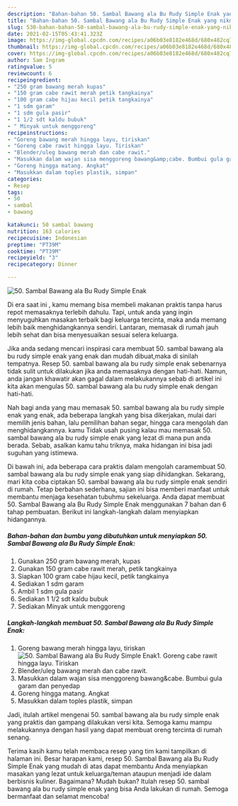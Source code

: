 ```yaml
---
description: "Bahan-bahan 50. Sambal Bawang ala Bu Rudy Simple Enak yang nikmat Untuk Jualan"
title: "Bahan-bahan 50. Sambal Bawang ala Bu Rudy Simple Enak yang nikmat Untuk Jualan"
slug: 530-bahan-bahan-50-sambal-bawang-ala-bu-rudy-simple-enak-yang-nikmat-untuk-jualan
date: 2021-02-15T05:43:41.323Z
image: https://img-global.cpcdn.com/recipes/a06b03e8182e468d/680x482cq70/50-sambal-bawang-ala-bu-rudy-simple-enak-foto-resep-utama.jpg
thumbnail: https://img-global.cpcdn.com/recipes/a06b03e8182e468d/680x482cq70/50-sambal-bawang-ala-bu-rudy-simple-enak-foto-resep-utama.jpg
cover: https://img-global.cpcdn.com/recipes/a06b03e8182e468d/680x482cq70/50-sambal-bawang-ala-bu-rudy-simple-enak-foto-resep-utama.jpg
author: Sam Ingram
ratingvalue: 5
reviewcount: 6
recipeingredient:
- "250 gram bawang merah kupas"
- "150 gram cabe rawit merah petik tangkainya"
- "100 gram cabe hijau kecil petik tangkainya"
- "1 sdm garam"
- "1 sdm gula pasir"
- "1 1/2 sdt kaldu bubuk"
- " Minyak untuk menggoreng"
recipeinstructions:
- "Goreng bawang merah hingga layu, tiriskan"
- "Goreng cabe rawit hingga layu. Tiriskan"
- "Blender/uleg bawang merah dan cabe rawit."
- "Masukkan dalam wajan sisa menggoreng bawang&amp;cabe. Bumbui gula garam dan penyedap"
- "Goreng hingga matang. Angkat"
- "Masukkan dalam toples plastik, simpan"
categories:
- Resep
tags:
- 50
- sambal
- bawang

katakunci: 50 sambal bawang 
nutrition: 163 calories
recipecuisine: Indonesian
preptime: "PT39M"
cooktime: "PT39M"
recipeyield: "3"
recipecategory: Dinner

---
```



![50. Sambal Bawang ala Bu Rudy Simple Enak](https://img-global.cpcdn.com/recipes/a06b03e8182e468d/680x482cq70/50-sambal-bawang-ala-bu-rudy-simple-enak-foto-resep-utama.jpg)

Di era  saat ini , kamu memang bisa membeli makanan praktis tanpa harus repot memasaknya terlebih dahulu. Tapi, untuk anda yang ingin menyuguhkan masakan terbaik bagi keluarga tercinta, maka anda memang lebih baik menghidangkannya sendiri. Lantaran, memasak di rumah jauh lebih sehat dan bisa menyesuaikan sesuai selera keluarga.

Jika anda sedang mencari inspirasi cara membuat 50. sambal bawang ala bu rudy simple enak yang enak dan mudah dibuat,maka di sinilah tempatnya. Resep 50. sambal bawang ala bu rudy simple enak  sebenarnya tidak sulit untuk dilakukan jika anda memasaknya dengan hati-hati. Namun, anda jangan khawatir akan gagal dalam melakukannya 
sebab di artikel ini kita akan mengulas 50. sambal bawang ala bu rudy simple enak dengan hati-hati.  



Nah bagi anda yang mau memasak 50. sambal bawang ala bu rudy simple enak yang enak, ada beberapa langkah yang bisa dikerjakan, mulai dari memilih jenis bahan, lalu pemilihan bahan segar, hingga cara mengolah dan menghidangkannya. kamu Tidak usah pusing kalau mau memasak 50. sambal bawang ala bu rudy simple enak yang lezat di mana pun anda berada. Sebab, asalkan kamu  tahu triknya, maka hidangan ini bisa jadi suguhan yang istimewa.

Di bawah ini, ada beberapa cara praktis  dalam mengolah caramembuat 50. sambal bawang ala bu rudy simple enak yang siap dihidangkan. Sekarang, mari kita coba ciptakan 50. sambal bawang ala bu rudy simple enak sendiri di rumah. Tetap berbahan sederhana, sajian ini bisa memberi manfaat untuk membantu menjaga kesehatan tubuhmu sekeluarga. Anda dapat membuat 50. Sambal Bawang ala Bu Rudy Simple Enak menggunakan 7 bahan dan 6 tahap pembuatan. Berikut ini langkah-langkah dalam menyiapkan hidangannya.

<!--inarticleads1-->

##### Bahan-bahan dan bumbu yang dibutuhkan untuk menyiapkan 50. Sambal Bawang ala Bu Rudy Simple Enak:

1. Gunakan 250 gram bawang merah, kupas
1. Gunakan 150 gram cabe rawit merah, petik tangkainya
1. Siapkan 100 gram cabe hijau kecil, petik tangkainya
1. Sediakan 1 sdm garam
1. Ambil 1 sdm gula pasir
1. Sediakan 1 1/2 sdt kaldu bubuk
1. Sediakan  Minyak untuk menggoreng




<!--inarticleads2-->

##### Langkah-langkah membuat 50. Sambal Bawang ala Bu Rudy Simple Enak:

1. Goreng bawang merah hingga layu, tiriskan
<img src="https://img-global.cpcdn.com/steps/52ee0b7f6ab83897/160x128cq70/50-sambal-bawang-ala-bu-rudy-simple-enak-langkah-memasak-1-foto.jpg" alt="50. Sambal Bawang ala Bu Rudy Simple Enak">1. Goreng cabe rawit hingga layu. Tiriskan
1. Blender/uleg bawang merah dan cabe rawit.
1. Masukkan dalam wajan sisa menggoreng bawang&amp;cabe. Bumbui gula garam dan penyedap
1. Goreng hingga matang. Angkat
1. Masukkan dalam toples plastik, simpan




Jadi, itulah artikel mengenai  50. sambal bawang ala bu rudy simple enak  yang praktis dan gampang dilakukan versi kita. Semoga kamu mampu melakukannya dengan hasil yang dapat membuat oreng tercinta di rumah senang. 

Terima kasih kamu telah membaca resep yang tim kami tampilkan di halaman ini. Besar harapan kami, resep  50. Sambal Bawang ala Bu Rudy Simple Enak yang mudah di atas dapat membantu Anda menyiapkan masakan yang lezat untuk keluarga/teman ataupun menjadi ide dalam berbisnis kuliner. Bagaimana? Mudah bukan? Itulah resep 50. sambal bawang ala bu rudy simple enak yang bisa Anda lakukan di rumah. Semoga bermanfaat dan selamat mencoba!


